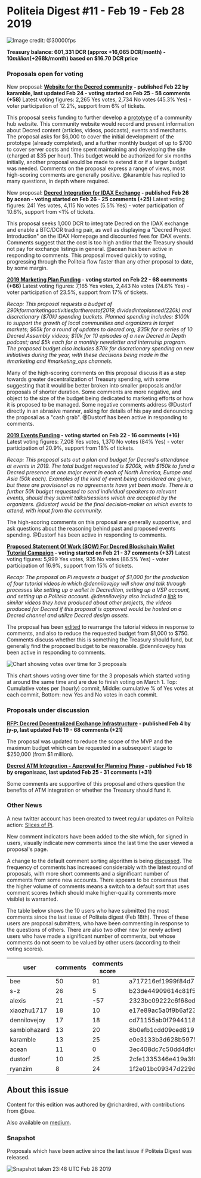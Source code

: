 # Politeia Digest #11 - Feb 19 - Feb 28 2019

![Image credit: @30000fps](img/issue011/011-title.png "Image credit: @30000fps")

**Treasury balance: 601,331 DCR (approx +16,065 DCR/month) - $10 million (+$268k/month) based on $16.70 DCR price**

### Proposals open for voting

New proposal: **[Website for the Decred community](https://proposals.decred.org/proposals/fb8e6ca361c807168ea0bd6ddbfb7e05896b78f2576daf92f07315e6f8b5cd83) - published Feb 22 by karamble, last updated Feb 24 - voting started on Feb 25 - 58 comments (+58)**
Latest voting figures: 2,265 Yes votes, 2,734 No votes (45.3% Yes) - voter participation of 12.2%, support from 6% of tickets.

This proposal seeks funding to further develop a [prototype](https://decredcommunity.com) of a community hub website. This community website would record and present information about Decred content (articles, videos, podcasts), events and merchants. The proposal asks for $6,000 to cover the initial development of the prototype (already completed), and a further monthly budget of up to $700 to cover server costs and time spent maintaining and developing the site (charged at $35 per hour). This budget would be authorized for six months initially, another proposal would be made to extend it or if a larger budget was needed. Comments on the proposal express a range of views, most high-scoring comments are generally positive. @karamble has replied to many questions, in depth where required. 

New proposal: **[Decred Integration for IDAX Exchange](https://proposals.decred.org/proposals/60adb9c0946482492889e85e9bce05c309665b3438dd85cb1a837df31fbf57fb) -  published Feb 26 by acean - voting started on Feb 26 - 25 comments (+25)**
Latest voting figures: 241 Yes votes, 4,115 No votes (5.5% Yes) - voter participation of 10.6%, support from <1% of tickets.

This proposal seeks 1,000 DCR to integrate Decred on the IDAX exchange and enable a BTC/DCR trading pair, as well as displaying a "Decred Project Introduction" on the IDAX Homepage and discounted fees for IDAX events. Comments suggest that the cost is too high and/or that the Treasury should not pay for exchange listings in general. @acean has been active in responding to comments. This proposal moved quickly to voting, progressing through the Politeia flow faster than any other proposal to date, by some margin.

**[2019 Marketing Plan Funding](https://proposals.decred.org/proposals/c84a76685e4437a15760033725044a15ad832f68f9d123eb837337060a09f86e) - voting started on Feb 22 - 68 comments (+66)**
Latest voting figures: 7,165 Yes votes, 2,443 No votes (74.6% Yes) - voter participation of 23.5%, support from 17% of tickets.

*Recap: This proposal requests a budget of $290k for marketing activities for the rest of 2019, divided into planned ($220k) and discretionary ($70k) spending buckets. Planned spending includes: $100k to support the growth of local communities and organizers in target markets; $65k for a round of updates to decred.org; $35k for a series of 10 Decred Assembly videos; $10k for 10 episodes of a new Decred in Depth podcast; and $5k each for a monthly newsletter and internship program. The proposed budget also includes $70k for discretionary spending on new initiatives during the year, with these decisions being made in the #marketing and #marketing_ops channels.*

Many of the high-scoring comments on this proposal discuss it as a step towards greater decentralization of Treasury spending, with some suggesting that it would be better broken into smaller proposals and/or proposals of shorter duration. Some comments are more negative, and object to the size of the budget being dedicated to marketing efforts or how it is proposed to be managed. Some negative comments address @Dustorf directly in an abrasive manner, asking for details of his pay and denouncing the proposal as a "cash grab". @Dustorf has been active in responding to comments.

**[2019 Events Funding](https://proposals.decred.org/proposals/d3e7f159b9680c059a3d4b398de2c8f6627108f28b7d61a3f10397acb4b5e509) - voting started on Feb 22 - 16 comments (+16)**
Latest voting figures: 7,208 Yes votes, 1,370 No votes (84% Yes) - voter participation of 20.9%, support from 18% of tickets.

*Recap: This proposal sets out a plan and budget for Decred's attendance at events in 2019. The total budget requested is $200k, with $150k to fund a Decred presence at one major event in each of North America, Europe and Asia (50k each). Examples of the kind of event being considered are given, but these are provisional as no agreements have yet been made. There is a further 50k budget requested to send individual speakers to relevant events, should they submit talks/sessions which are accepted by the organizers. @dustorf would be the final decision-maker on which events to attend, with input from the community.*

The high-scoring comments on this proposal are generally supportive, and ask questions about the reasoning behind past and proposed events spending. @Dustorf has been active in responding to comments.

**[Proposed Statement Of Work (SOW) For Decred Blockchain Wallet Tutorial Campaign](https://proposals.decred.org/proposals/a3def199af812b796887f4eae22e11e45f112b50c2e17252c60ed190933ec14f) - voting started on Feb 21 - 37 comments (+37)**
Latest voting figures: 5,999 Yes votes, 935 No votes (86.5% Yes) - voter participation of 16.9%, support from 15% of tickets.

*Recap: The proposal on Pi requests a budget of $1,000 for the production of four tutorial videos in which @dennilovejoy will show and talk through processes like setting up a wallet in Decrediton, setting up a VSP account, and setting up a Politeia account. @dennilovejoy also included a [link](https://www.youtube.com/watch?v=HKwnEpFDN3Q&list=PLMBYy3lWO3Dmx-xHInb66OPcYQgmmcOEt) to similar videos they have produced about other projects, the videos produced for Decred if this proposal is approved would be hosted on a Decred channel and utilize Decred design assets.*

The proposal has been [edited](https://github.com/decred-proposals/mainnet/pull/1/commits/c394bb670818339dfc42b040c122b56e4793a7f5) to rearrange the tutorial videos in response to comments, and also to reduce the requested budget from $1,000 to $750. Comments discuss whether this is something the Treasury should fund, but generally find the proposed budget to be reasonable. @dennilovejoy has been active in responding to comments.

![Chart showing votes over time for 3 proposals](img/issue011/proposal-voting-over-time-marketing-events-tutorials.png "Chart showing votes over time for 3 proposals")

This chart shows voting over time for the 3 proposals which started voting at around the same time and are due to finish voting on March 1. Top: Cumulative votes per (hourly) commit, Middle: cumulative % of Yes 
votes at each commit, Bottom: new Yes and No votes in each commit.

### Proposals under discussion

**[RFP: Decred Decentralized Exchange Infrastructure](https://proposals.decred.org/proposals/5431da8ff4eda8cdbf8f4f2e08566ffa573464b97ef6d6bae78e749f27800d3a) - published Feb  4 by jy-p, last updated Feb 19 - 68 comments (+21)**

The proposal was updated to reduce the scope of the MVP and the maximum budget which can be requested in a subsequent stage to $250,000 (from $1 million).

**[Decred ATM Integration - Approval for Planning Phase](https://proposals.decred.org/proposals/aea224a561cfed183f514a9ac700d68ba8a6c71dfbee71208fb9bff5fffab51d) - published Feb 18 by oregonisaac, last updated Feb 25 - 31 comments (+31)**

Some comments are supportive of this proposal and others question the benefits of ATM integration or whether the Treasury should fund it.

### Other News

A new twitter account has been created to tweet regular updates on Politeia action: [Slices of Pi](https://twitter.com/slices_of_pi).

New comment indicators have been added to the site which, for signed in users, visually indicate new comments since the last time the user viewed a proposal's page.

A change to the default comment sorting algorithm is being [discussed](https://github.com/decred/politeiagui/issues/1022). The frequency of comments has increased considerably with the latest round of proposals, with more short comments and a significant number of comments from some new accounts. There appears to be consensus that the higher volume of comments means a switch to a default sort that uses comment scores (which should make higher-quality comments more visible) is warranted.

The table below shows the 10 users who have submitted the most comments since the last issue of Politeia digest (Feb 18th). Three of these users are proposal submitters, who have been commenting in response to the questions of others. There are also two other new (or newly active) users who have made a significant number of comments, but whose comments do not seem to be valued by other users (according to their voting scores).

| user         | comments | comments score | pubkey                                                       |
| ------------ | -------- | -------------- | ------------------------------------------------------------ |
| bee          | 50       | 91             | a717216ef1999f84d71aec664b4d14f90616a09b67c7c68892b8e8fe9e8b1441 |
| s-z          | 26       | 5              | b23de44909614c81f567a3c14a223a023c092bed742ae511c031adeb7509e8d8 |
| alexis       | 21       | -57            | 2323bc09222c6f68ed63c96da24bc735d3b5b4bca674714b0130fedebe7e29e7 |
| xiaozhu1717  | 18       | 10             | e17e89ac5a0f9b6af23af0fed3bd39520b64fefe4f7c928b51fa0c2721c769ff |
| dennilovejoy | 17       | 18             | cd71155ab0f7944118e8a9ed46bdde77d4724f61f2c9ebffaf898308f0185b92 |
| sambiohazard | 13       | 20             | 8b0efb1cdd09ced8194163ee0ea3b07f36c5507e90a02ca25a67bca9479448ee |
| karamble     | 13       | 25             | e0e3133b3d628b5975dc30151aa9e1c66491595d90a84f5fde5a2ef5edb4d831 |
| acean        | 11       | 0              | 3ec408dc7c50dd4dfc02c3264c4a40037ec06b05a6a802ca4a770998049c3786 |
| dustorf      | 10       | 25             | 2cfe1335346e419a3f00fc3672c1a53ebcc1c15f48d3e9e174af7356be14bc5a |
| ryanzim      | 8        | 24             | 1f2e01bc09347d229da8260ab014223faaf48ad6e18931800d6e6c4a952f5106 |

## About this issue

Content for this edition was authored by @richardred, with contributions from @bee.

Also available on [medium](https://medium.com/@richardred/issue-11-feb-19-feb-28-2019-46befddb09fe).

### Snapshot

Proposals which have been active since the last issue if Politeia Digest was released.

![Snapshot taken 23:48 UTC Feb 28 2019](img/issue011/011-snapshot.png "Snapshot taken 23:48 UTC Feb 28 2019")
